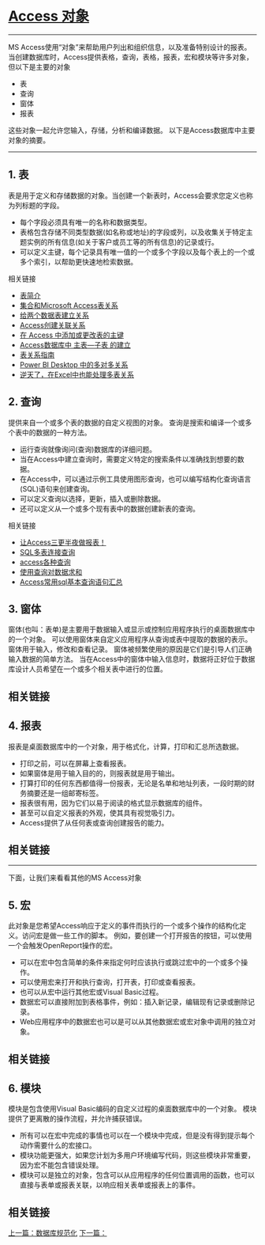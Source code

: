 # [Access 对象](https://www.yiibai.com/access/ms_access_objects.html)
---
MS Access使用“对象”来帮助用户列出和组织信息，以及准备特别设计的报表。当创建数据库时，Access提供表格，查询，表格，报表，宏和模块等许多对象，但以下是主要的对象
- 表
- 查询
- 窗体
- 报表

这些对象一起允许您输入，存储，分析和编译数据。 以下是Access数据库中主要对象的摘要。

---
## 1. 表
表是用于定义和存储数据的对象。当创建一个新表时，Access会要求您定义也称为列标题的字段。
- 每个字段必须具有唯一的名称和数据类型。
- 表格包含存储不同类型数据(如名称或地址)的字段或列，以及收集关于特定主题实例的所有信息(如关于客户或员工等的所有信息)的记录或行。
- 可以定义主键，每个记录具有唯一值的一个或多个字段以及每个表上的一个或多个索引，以帮助更快速地检索数据。

相关链接
- [表简介](https://support.office.com/zh-cn/article/表简介-78ff21ea-2f76-4fb0-8af6-c318d1ee0ea7)
- [集合和Microsoft Access表关系](https://www.douban.com/note/646949747/)
- [给两个数据表建立关系](https://www.jb51.net/access/535928.html)
- [Access创建关联关系](https://www.yiibai.com/access/create_a_relationship.html)
- [在 Access 中添加或更改表的主键](https://support.office.com/zh-cn/article/在-access-中添加或更改表的主键-07b4a84b-0063-4d56-8b00-65f2975e4379)
- [Access数据库中 主表—子表 的建立](https://blog.csdn.net/wangym1989/article/details/34131509)
- [表关系指南](http://www.cnblogs.com/yayitest/archive/2008/09/20/1294814.html)
- [Power BI Desktop 中的多对多关系](https://docs.microsoft.com/zh-cn/power-bi/desktop-many-to-many-relationships)
- [逆天了，在Excel中也能处理多表关系](https://zhuanlan.zhihu.com/p/32444175)

## 2. 查询
提供来自一个或多个表的数据的自定义视图的对象。 查询是搜索和编译一个或多个表中的数据的一种方法。
- 运行查询就像询问(查询)数据库的详细问题。
- 当在Access中建立查询时，需要定义特定的搜索条件以准确找到想要的数据。
- 在Access中，可以通过示例工具使用图形查询，也可以编写结构化查询语言(SQL)语句来创建查询。
- 可以定义查询以选择，更新，插入或删除数据。
- 还可以定义从一个或多个现有表中的数据创建新表的查询。

相关链接
- [让Access三更半夜做报表！](http://blog.sina.com.cn/s/blog_6bfd96b80102w8ee.html)
- [SQL多表连接查询](http://www.dedecms.com/knowledge/data-base/sql-server/2012/0709/2872.html)
- [access各种查询](http://www.accessoft.com/article-show.asp?id=5371)
- [使用查询对数据求和](https://support.office.com/zh-cn/article/使用查询对数据求和-430a669b-e7fd-4c4b-b154-8c8dbbe41c8a)
- [Access常用sql基本查询语句汇总](http://www.office-cn.net/access/20130830/8163.html)

## 3. 窗体
窗体(也叫：表单)是主要用于数据输入或显示或控制应用程序执行的桌面数据库中的一个对象。 可以使用窗体来自定义应用程序从查询或表中提取的数据的表示。
窗体用于输入，修改和查看记录。
窗体被频繁使用的原因是它们是引导人们正确输入数据的简单方法。
当在Access中的窗体中输入信息时，数据将正好位于数据库设计人员希望在一个或多个相关表中进行的位置。

相关链接
-


## 4. 报表
报表是桌面数据库中的一个对象，用于格式化，计算，打印和汇总所选数据。
- 打印之前，可以在屏幕上查看报表。
- 如果窗体是用于输入目的的，则报表就是用于输出。
- 打算打印的任何东西都值得一份报表，无论是名单和地址列表，一段时期的财务摘要还是一组邮寄标签。
- 报表很有用，因为它们以易于阅读的格式显示数据库的组件。
- 甚至可以自定义报表的外观，使其具有视觉吸引力。
- Access提供了从任何表或查询创建报告的能力。

相关链接
-
---

下面，让我们来看看其他的MS Access对象
## 5. 宏
此对象是您希望Access响应于定义的事件而执行的一个或多个操作的结构化定义。访问宏是做一些工作的脚本。 例如，要创建一个打开报告的按钮，可以使用一个会触发OpenReport操作的宏。
- 可以在宏中包含简单的条件来指定何时应该执行或跳过宏中的一个或多个操作。
- 可以使用宏来打开和执行查询，打开表，打印或查看报表。
- 也可以从宏中运行其他宏或Visual Basic过程。
- 数据宏可以直接附加到表格事件，例如：插入新记录，编辑现有记录或删除记录。
- Web应用程序中的数据宏也可以是可以从其他数据宏或宏对象中调用的独立对象。

相关链接
-


## 6. 模块
模块是包含使用Visual Basic编码的自定义过程的桌面数据库中的一个对象。 模块提供了更离散的操作流程，并允许捕获错误。
- 所有可以在宏中完成的事情也可以在一个模块中完成，但是没有得到提示每个动作需要什么的宏接口。
- 模块功能更强大，如果您计划为多用户环境编写代码，则这些模块非常重要，因为宏不能包含错误处理。
- 模块可以是独立的对象，包含可以从应用程序的任何位置调用的函数，也可以直接与表单或报表关联，以响应相关表单或报表上的事件。

相关链接
-






[上一篇：数据库规范化]() [下一篇： ]()
